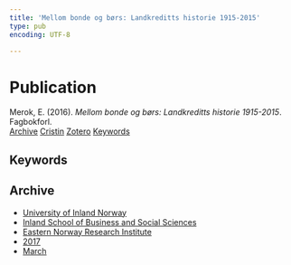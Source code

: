 ```yaml
---
title: 'Mellom bonde og børs: Landkreditts historie 1915-2015'
type: pub
encoding: UTF-8

---
```

<h1>Publication</h1>
<article id="csl-bib-container-ZRBKQVWN" class="csl-bib-container">
  <div class="csl-bib-body"> <div class="csl-entry">Merok, E. (2016). <i>Mellom bonde og børs: Landkreditts historie 1915-2015</i>. Fagbokforl.</div> </div>
  <div class="csl-bib-buttons">
    <a href="#taxonomy-article-ZRBKQVWN" alt="archive" class="csl-bib-button">Archive</a>
    <a href="https://app.cristin.no/results/show.jsf?id=1460685" alt="Cristin" class="csl-bib-button">Cristin</a>
    <a href="http://zotero.org/groups/5881554/items/ZRBKQVWN" alt="Zotero" class="csl-bib-button">Zotero</a>
    <a href="#keywords-article-ZRBKQVWN" alt="keywords" class="csl-bib-button">Keywords</a>
  </div>
  <div id="csl-bib-meta-container-ZRBKQVWN"></div>
</article>
<div id="csl-bib-meta-ZRBKQVWN" class="csl-bib-meta">
  <article id="keywords-article-ZRBKQVWN" class="keywords-article">
    <h1>Keywords</h1>
    
  </article>
  <article id="taxonomy-article-ZRBKQVWN" class="taxonomy-article">
    <h1>Archive</h1>
    <ul>
      <li>
        <a href="/en/archive/?key=3DCRN523">University of Inland Norway</a>
      </li>
      <li>
        <a href="/en/archive/?key=DU8Q9LN9">Inland School of Business and Social Sciences</a>
      </li>
      <li>
        <a href="/en/archive/?key=IRYXBU4S">Eastern Norway Research Institute</a>
      </li>
      <li>
        <a href="/en/archive/?key=7QNIXLIV">2017</a>
      </li>
      <li>
        <a href="/en/archive/?key=3ZIM22LG">March</a>
      </li>
    </ul>
  </article>
</div>

